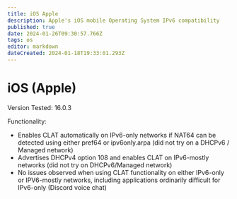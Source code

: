 ```yaml
---
title: iOS Apple
description: Apple's iOS mobile Operating System IPv6 compatibility
published: true
date: 2024-01-26T09:30:57.766Z
tags: os
editor: markdown
dateCreated: 2024-01-18T19:33:01.293Z
---
```


# iOS (Apple)
Version Tested: 16.0.3

Functionality:
* Enables CLAT automatically on IPv6-only networks if NAT64 can be detected using either pref64 or ipv6only.arpa (did not try on a DHCPv6 / Managed network)
* Advertises DHCPv4 option 108 and enables CLAT on IPv6-mostly networks (did not try on DHCPv6/Managed network)
* No issues observed when using CLAT functionality on either IPv6-only or IPV6-mostly networks, including applications ordinarily difficult for IPv6-only (Discord voice chat)